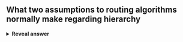 ## What two assumptions to routing algorithms normally make regarding hierarchy
<details>
<summary><b>Reveal answer</b></summary>
Netowrk is consisdered to be flat<br>All routers are considered to be identical
</details>
